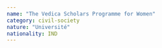 ```yaml
---
name: "The Vedica Scholars Programme for Women"
category: civil-society
nature: "Université"
nationality: IND
---
```

    